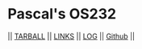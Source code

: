 # Pascal's OS232

|| [TARBALL](Sandbox/PascalPahlevi.tar.xz) || [LINKS](https://pascalpahlevi.github.io/os232/LINKS/) || [LOG](https://github.com/PascalPahlevi/os232/blob/main/TXT/mylog.txt) || [Github](https://github.com/PascalPahlevi/os232/) ||
